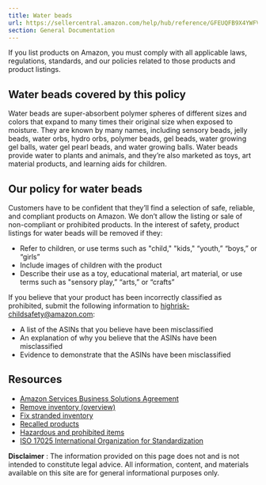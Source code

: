 ```yaml
---
title: Water beads
url: https://sellercentral.amazon.com/help/hub/reference/GFEUQFB9X4YWFVXD
section: General Documentation
---
```


If you list products on Amazon, you must comply with all applicable laws,
regulations, standards, and our policies related to those products and product
listings.

## Water beads covered by this policy

Water beads are super-absorbent polymer spheres of different sizes and colors
that expand to many times their original size when exposed to moisture. They
are known by many names, including sensory beads, jelly beads, water orbs,
hydro orbs, polymer beads, gel beads, water growing gel balls, water gel pearl
beads, and water growing balls. Water beads provide water to plants and
animals, and they’re also marketed as toys, art material products, and
learning aids for children.

## Our policy for water beads

Customers have to be confident that they’ll find a selection of safe,
reliable, and compliant products on Amazon. We don’t allow the listing or sale
of non-compliant or prohibited products. In the interest of safety, product
listings for water beads will be removed if they:

  * Refer to children, or use terms such as "child," "kids," “youth,” “boys,” or “girls”
  * Include images of children with the product
  * Describe their use as a toy, educational material, art material, or use terms such as "sensory play,” “arts,” or “crafts”

If you believe that your product has been incorrectly classified as
prohibited, submit the following information to [highrisk-
childsafety@amazon.com](mailto:highrisk-childsafety@amazon.com):

  * A list of the ASINs that you believe have been misclassified
  * An explanation of why you believe that the ASINs have been misclassified
  * Evidence to demonstrate that the ASINs have been misclassified

## Resources

  * [Amazon Services Business Solutions Agreement](/gp/help/external/G1791)
  * [Remove inventory (overview)](/gp/help/external/G200280650)
  * [Fix stranded inventory](/inventoryplanning/stranded-inventory/)
  * [Recalled products](/help/hub/reference/external/G200164750)
  * [Hazardous and prohibited items](/help/hub/reference/external/G200164570)
  * [ISO 17025 International Organization for Standardization](https://www.iso.org/ISO-IEC-17025-testing-and-calibration-laboratories.html)

**Disclaimer** : The information provided on this page does not and is not
intended to constitute legal advice. All information, content, and materials
available on this site are for general informational purposes only.

